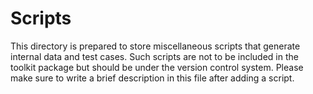 # Scripts

This directory is prepared to store miscellaneous scripts that generate internal data and test cases. Such scripts are not to be included in the toolkit package but should be under the version control system. Please make sure to write a brief description in this file after adding a script.

